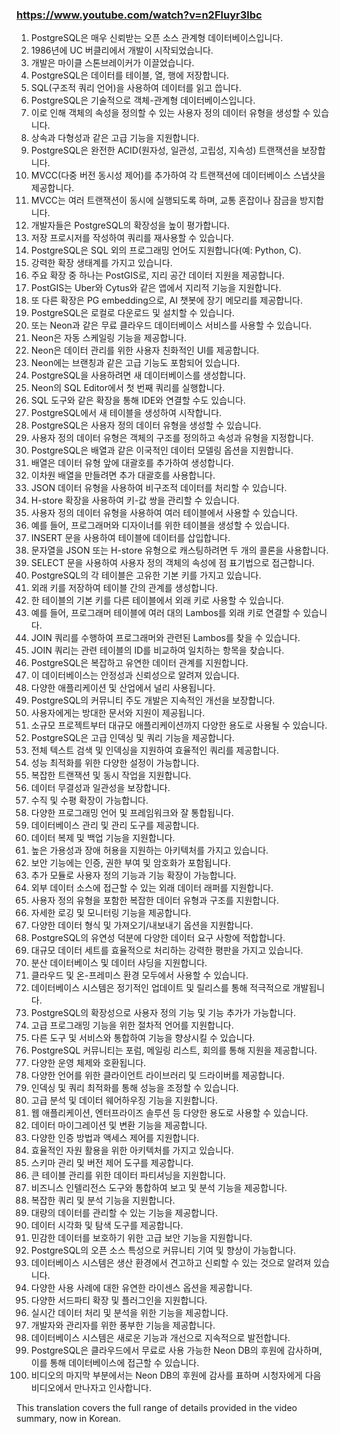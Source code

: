 
### https://www.youtube.com/watch?v=n2Fluyr3lbc

1. PostgreSQL은 매우 신뢰받는 오픈 소스 관계형 데이터베이스입니다.
2. 1986년에 UC 버클리에서 개발이 시작되었습니다.
3. 개발은 마이클 스톤브레이커가 이끌었습니다.
4. PostgreSQL은 데이터를 테이블, 열, 행에 저장합니다.
5. SQL(구조적 쿼리 언어)을 사용하여 데이터를 읽고 씁니다.
6. PostgreSQL은 기술적으로 객체-관계형 데이터베이스입니다.
7. 이로 인해 객체의 속성을 정의할 수 있는 사용자 정의 데이터 유형을 생성할 수 있습니다.
8. 상속과 다형성과 같은 고급 기능을 지원합니다.
9. PostgreSQL은 완전한 ACID(원자성, 일관성, 고립성, 지속성) 트랜잭션을 보장합니다.
10. MVCC(다중 버전 동시성 제어)를 추가하여 각 트랜잭션에 데이터베이스 스냅샷을 제공합니다.
11. MVCC는 여러 트랜잭션이 동시에 실행되도록 하며, 교통 혼잡이나 잠금을 방지합니다.
12. 개발자들은 PostgreSQL의 확장성을 높이 평가합니다.
13. 저장 프로시저를 작성하여 쿼리를 재사용할 수 있습니다.
14. PostgreSQL은 SQL 외의 프로그래밍 언어도 지원합니다(예: Python, C).
15. 강력한 확장 생태계를 가지고 있습니다.
16. 주요 확장 중 하나는 PostGIS로, 지리 공간 데이터 지원을 제공합니다.
17. PostGIS는 Uber와 Cytus와 같은 앱에서 지리적 기능을 지원합니다.
18. 또 다른 확장은 PG embedding으로, AI 챗봇에 장기 메모리를 제공합니다.
19. PostgreSQL은 로컬로 다운로드 및 설치할 수 있습니다.
20. 또는 Neon과 같은 무료 클라우드 데이터베이스 서비스를 사용할 수 있습니다.
21. Neon은 자동 스케일링 기능을 제공합니다.
22. Neon은 데이터 관리를 위한 사용자 친화적인 UI를 제공합니다.
23. Neon에는 브랜칭과 같은 고급 기능도 포함되어 있습니다.
24. PostgreSQL을 사용하려면 새 데이터베이스를 생성합니다.
25. Neon의 SQL Editor에서 첫 번째 쿼리를 실행합니다.
26. SQL 도구와 같은 확장을 통해 IDE와 연결할 수도 있습니다.
27. PostgreSQL에서 새 테이블을 생성하여 시작합니다.
28. PostgreSQL은 사용자 정의 데이터 유형을 생성할 수 있습니다.
29. 사용자 정의 데이터 유형은 객체의 구조를 정의하고 속성과 유형을 지정합니다.
30. PostgreSQL은 배열과 같은 이국적인 데이터 모델링 옵션을 지원합니다.
31. 배열은 데이터 유형 앞에 대괄호를 추가하여 생성합니다.
32. 이차원 배열을 만들려면 추가 대괄호를 사용합니다.
33. JSON 데이터 유형을 사용하여 비구조적 데이터를 처리할 수 있습니다.
34. H-store 확장을 사용하여 키-값 쌍을 관리할 수 있습니다.
35. 사용자 정의 데이터 유형을 사용하여 여러 테이블에서 사용할 수 있습니다.
36. 예를 들어, 프로그래머와 디자이너를 위한 테이블을 생성할 수 있습니다.
37. INSERT 문을 사용하여 테이블에 데이터를 삽입합니다.
38. 문자열을 JSON 또는 H-store 유형으로 캐스팅하려면 두 개의 콜론을 사용합니다.
39. SELECT 문을 사용하여 사용자 정의 객체의 속성에 점 표기법으로 접근합니다.
40. PostgreSQL의 각 테이블은 고유한 기본 키를 가지고 있습니다.
41. 외래 키를 저장하여 테이블 간의 관계를 생성합니다.
42. 한 테이블의 기본 키를 다른 테이블에서 외래 키로 사용할 수 있습니다.
43. 예를 들어, 프로그래머 테이블에 여러 대의 Lambos를 외래 키로 연결할 수 있습니다.
44. JOIN 쿼리를 수행하여 프로그래머와 관련된 Lambos를 찾을 수 있습니다.
45. JOIN 쿼리는 관련 테이블의 ID를 비교하여 일치하는 항목을 찾습니다.
46. PostgreSQL은 복잡하고 유연한 데이터 관계를 지원합니다.
47. 이 데이터베이스는 안정성과 신뢰성으로 알려져 있습니다.
48. 다양한 애플리케이션 및 산업에서 널리 사용됩니다.
49. PostgreSQL의 커뮤니티 주도 개발은 지속적인 개선을 보장합니다.
50. 사용자에게는 방대한 문서와 지원이 제공됩니다.
51. 소규모 프로젝트부터 대규모 애플리케이션까지 다양한 용도로 사용될 수 있습니다.
52. PostgreSQL은 고급 인덱싱 및 쿼리 기능을 제공합니다.
53. 전체 텍스트 검색 및 인덱싱을 지원하여 효율적인 쿼리를 제공합니다.
54. 성능 최적화를 위한 다양한 설정이 가능합니다.
55. 복잡한 트랜잭션 및 동시 작업을 지원합니다.
56. 데이터 무결성과 일관성을 보장합니다.
57. 수직 및 수평 확장이 가능합니다.
58. 다양한 프로그래밍 언어 및 프레임워크와 잘 통합됩니다.
59. 데이터베이스 관리 및 관리 도구를 제공합니다.
60. 데이터 복제 및 백업 기능을 지원합니다.
61. 높은 가용성과 장애 허용을 지원하는 아키텍처를 가지고 있습니다.
62. 보안 기능에는 인증, 권한 부여 및 암호화가 포함됩니다.
63. 추가 모듈로 사용자 정의 기능과 기능 확장이 가능합니다.
64. 외부 데이터 소스에 접근할 수 있는 외래 데이터 래퍼를 지원합니다.
65. 사용자 정의 유형을 포함한 복잡한 데이터 유형과 구조를 지원합니다.
66. 자세한 로깅 및 모니터링 기능을 제공합니다.
67. 다양한 데이터 형식 및 가져오기/내보내기 옵션을 지원합니다.
68. PostgreSQL의 유연성 덕분에 다양한 데이터 요구 사항에 적합합니다.
69. 대규모 데이터 세트를 효율적으로 처리하는 강력한 평판을 가지고 있습니다.
70. 분산 데이터베이스 및 데이터 샤딩을 지원합니다.
71. 클라우드 및 온-프레미스 환경 모두에서 사용할 수 있습니다.
72. 데이터베이스 시스템은 정기적인 업데이트 및 릴리스를 통해 적극적으로 개발됩니다.
73. PostgreSQL의 확장성으로 사용자 정의 기능 및 기능 추가가 가능합니다.
74. 고급 프로그래밍 기능을 위한 절차적 언어를 지원합니다.
75. 다른 도구 및 서비스와 통합하여 기능을 향상시킬 수 있습니다.
76. PostgreSQL 커뮤니티는 포럼, 메일링 리스트, 회의를 통해 지원을 제공합니다.
77. 다양한 운영 체제와 호환됩니다.
78. 다양한 언어를 위한 클라이언트 라이브러리 및 드라이버를 제공합니다.
79. 인덱싱 및 쿼리 최적화를 통해 성능을 조정할 수 있습니다.
80. 고급 분석 및 데이터 웨어하우징 기능을 지원합니다.
81. 웹 애플리케이션, 엔터프라이즈 솔루션 등 다양한 용도로 사용할 수 있습니다.
82. 데이터 마이그레이션 및 변환 기능을 제공합니다.
83. 다양한 인증 방법과 액세스 제어를 지원합니다.
84. 효율적인 자원 활용을 위한 아키텍처를 가지고 있습니다.
85. 스키마 관리 및 버전 제어 도구를 제공합니다.
86. 큰 테이블 관리를 위한 데이터 파티셔닝을 지원합니다.
87. 비즈니스 인텔리전스 도구와 통합하여 보고 및 분석 기능을 제공합니다.
88. 복잡한 쿼리 및 분석 기능을 지원합니다.
89. 대량의 데이터를 관리할 수 있는 기능을 제공합니다.
90. 데이터 시각화 및 탐색 도구를 제공합니다.
91. 민감한 데이터를 보호하기 위한 고급 보안 기능을 지원합니다.
92. PostgreSQL의 오픈 소스 특성으로 커뮤니티 기여 및 향상이 가능합니다.
93. 데이터베이스 시스템은 생산 환경에서 견고하고 신뢰할 수 있는 것으로 알려져 있습니다.
94. 다양한 사용 사례에 대한 유연한 라이센스 옵션을 제공합니다.
95. 다양한 서드파티 확장 및 플러그인을 지원합니다.
96. 실시간 데이터 처리 및 분석을 위한 기능을 제공합니다.
97. 개발자와 관리자를 위한 풍부한 기능을 제공합니다.
98. 데이터베이스 시스템은 새로운 기능과 개선으로 지속적으로 발전합니다.
99. PostgreSQL은 클라우드에서 무료로 사용 가능한 Neon DB의 후원에 감사하며, 이를 통해 데이터베이스에 접근할 수 있습니다.
100. 비디오의 마지막 부분에서는 Neon DB의 후원에 감사를 표하며 시청자에게 다음 비디오에서 만나자고 인사합니다.

This translation covers the full range of details provided in the video summary, now in Korean.
